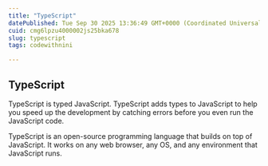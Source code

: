 ```yaml
---
title: "TypeScript"
datePublished: Tue Sep 30 2025 13:36:49 GMT+0000 (Coordinated Universal Time)
cuid: cmg6lpzu4000002js25bka678
slug: typescript
tags: codewithnini

---
```


## TypeScript

TypeScript is typed JavaScript. TypeScript adds types to JavaScript to help you speed up the development by catching errors before you even run the JavaScript code.

TypeScript is an open-source programming language that builds on top of JavaScript. It works on any web browser, any OS, and any environment that JavaScript runs.